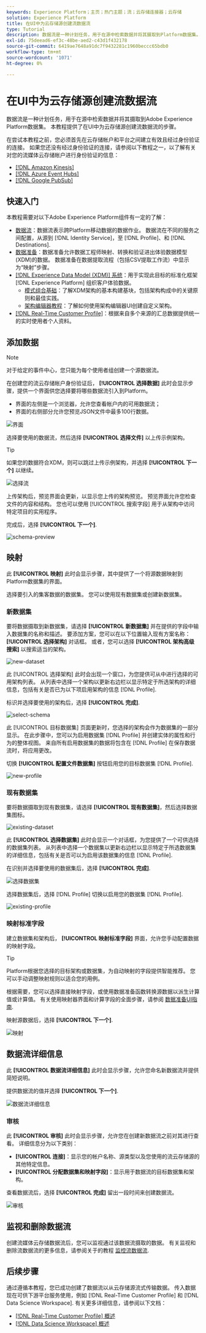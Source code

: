 ```yaml
---
keywords: Experience Platform；主页；热门主题；流；云存储连接器；云存储
solution: Experience Platform
title: 在UI中为云存储源创建流数据流
type: Tutorial
description: 数据流是一种计划任务，用于在源中检索数据并将其摄取到Platform数据集。 本教程提供了使用云存储基本连接器配置新数据流的步骤。
exl-id: 75deead6-ef3c-48be-aed2-c43d1f432178
source-git-commit: 6419ae7648a91dc7f9432281c1960beccc65bdb0
workflow-type: tm+mt
source-wordcount: '1071'
ht-degree: 0%

---
```


# 在UI中为云存储源创建流数据流

数据流是一种计划任务，用于在源中检索数据并将其摄取到Adobe Experience Platform数据集。 本教程提供了在UI中为云存储源创建流数据流的步骤。

在尝试本教程之前，您必须首先在云存储帐户和平台之间建立有效且经过身份验证的连接。 如果您还没有经过身份验证的连接，请参阅以下教程之一，以了解有关对您的流媒体云存储帐户进行身份验证的信息：

- [[!DNL Amazon Kinesis]](../../../ui/create/cloud-storage/kinesis.md)
- [[!DNL Azure Event Hubs]](../../../ui/create/cloud-storage/eventhub.md)
- [[!DNL Google PubSub]](../../../ui/create/cloud-storage/google-pubsub.md)

## 快速入门

本教程需要对以下Adobe Experience Platform组件有一定的了解：

- [数据流](../../../../../dataflows/home.md)：数据流表示跨Platform移动数据的数据作业。 数据流在不同的服务之间配置，从源到 [!DNL Identity Service]，至 [!DNL Profile]、和 [!DNL Destinations].
- [数据准备](../../../../../data-prep/home.md)：数据准备允许数据工程师映射、转换和验证进出体验数据模型(XDM)的数据。 数据准备在数据提取流程（包括CSV提取工作流）中显示为“映射”步骤。
- [[!DNL Experience Data Model (XDM)] 系统](../../../../../xdm/home.md)：用于实现此目标的标准化框架 [!DNL Experience Platform] 组织客户体验数据。
   - [模式组合基础](../../../../../xdm/schema/composition.md)：了解XDM架构的基本构建基块，包括架构构成中的关键原则和最佳实践。
   - [架构编辑器教程](../../../../../xdm/tutorials/create-schema-ui.md)：了解如何使用架构编辑器UI创建自定义架构。
- [[!DNL Real-Time Customer Profile]](../../../../../profile/home.md)：根据来自多个来源的汇总数据提供统一的实时使用者个人资料。

## 添加数据

>[!NOTE]
>
>对于给定的事件中心，您只能为每个使用者组创建一个源数据流。

在创建您的流云存储帐户身份验证后， **[!UICONTROL 选择数据]** 此时会显示步骤，提供一个界面供您选择要将哪些数据流引入到Platform。

- 界面的左侧是一个浏览器，允许您查看帐户内的可用数据流；
- 界面的右侧部分允许您预览JSON文件中最多100行数据。

![界面](../../../../images/tutorials/dataflow/cloud-storage/streaming/interface.png)

选择要使用的数据流，然后选择 **[!UICONTROL 选择文件]** 以上传示例架构。

>[!TIP]
>
>如果您的数据符合XDM，则可以跳过上传示例架构，并选择 **[!UICONTROL 下一个]** 以继续。

![选择流](../../../../images/tutorials/dataflow/cloud-storage/streaming/select-stream.png)

上传架构后，预览界面会更新，以显示您上传的架构预览。 预览界面允许您检查文件的内容和结构。 您也可以使用 [!UICONTROL 搜索字段] 用于从架构中访问特定项目的实用程序。

完成后，选择 **[!UICONTROL 下一个]**.

![schema-preview](../../../../images/tutorials/dataflow/cloud-storage/streaming/schema-preview.png)

## 映射

此 **[!UICONTROL 映射]** 此时会显示步骤，其中提供了一个将源数据映射到Platform数据集的界面。

选择要引入的集客数据的数据集。 您可以使用现有数据集或创建新数据集。

### 新数据集

要将数据摄取到新数据集，请选择 **[!UICONTROL 新数据集]** 并在提供的字段中输入数据集的名称和描述。 要添加方案，您可以在以下位置输入现有方案名称： **[!UICONTROL 选择架构]** 对话框。 或者，您可以选择 **[!UICONTROL 架构高级搜索]** 以搜索适当的架构。

![new-dataset](../../../../images/tutorials/dataflow/cloud-storage/streaming/new-dataset.png)

此 [!UICONTROL 选择架构] 此时会出现一个窗口，为您提供可从中进行选择的可用架构列表。 从列表中选择一个架构以更新右边栏以显示特定于所选架构的详细信息，包括有关是否已为以下项启用架构的信息 [!DNL Profile].

标识并选择要使用的架构后，选择 **[!UICONTROL 完成]**.

![select-schema](../../../../images/tutorials/dataflow/cloud-storage/streaming/select-schema.png)

此 [!UICONTROL 目标数据集] 页面更新时，您选择的架构会作为数据集的一部分显示。 在此步骤中，您可以为启用数据集 [!DNL Profile] 并创建实体的属性和行为的整体视图。 来自所有启用数据集的数据将包含在 [!DNL Profile] 在保存数据流时，将应用更改。

切换 **[!UICONTROL 配置文件数据集]** 按钮启用您的目标数据集 [!DNL Profile].

![new-profile](../../../../images/tutorials/dataflow/cloud-storage/streaming/new-profile.png)

### 现有数据集

要将数据摄取到现有数据集，请选择 **[!UICONTROL 现有数据集]**，然后选择数据集图标。

![existing-dataset](../../../../images/tutorials/dataflow/cloud-storage/streaming/existing-dataset.png)

此 **[!UICONTROL 选择数据集]** 此时会显示一个对话框，为您提供了一个可供选择的数据集列表。 从列表中选择一个数据集以更新右边栏以显示特定于所选数据集的详细信息，包括有关是否可以为启用该数据集的信息 [!DNL Profile].

在识别并选择要使用的数据集后，选择 **[!UICONTROL 完成]**.

![选择数据集](../../../../images/tutorials/dataflow/cloud-storage/streaming/select-dataset.png)

选择数据集后，选择 [!DNL Profile] 切换以启用您的数据集 [!DNL Profile].

![existing-profile](../../../../images/tutorials/dataflow/cloud-storage/streaming/existing-profile.png)

### 映射标准字段

建立数据集和架构后， **[!UICONTROL 映射标准字段]** 界面，允许您手动配置数据的映射字段。

>[!TIP]
>
>Platform根据您选择的目标架构或数据集，为自动映射的字段提供智能推荐。 您可以手动调整映射规则以适合您的用例。

根据需要，您可以选择直接映射字段，或使用数据准备函数转换源数据以派生计算值或计算值。 有关使用映射器界面和计算字段的全面步骤，请参阅 [数据准备UI指南](../../../../../data-prep/ui/mapping.md).

映射源数据后，选择 **[!UICONTROL 下一个]**.

![映射](../../../../images/tutorials/dataflow/cloud-storage/streaming/mapping.png)

## 数据流详细信息

此 **[!UICONTROL 数据流详细信息]** 此时会显示步骤，允许您命名新数据流并提供简短说明。

提供数据流的值并选择 **[!UICONTROL 下一个]**.

![数据流详细信息](../../../../images/tutorials/dataflow/cloud-storage/streaming/dataflow-detail.png)

### 审核

此 **[!UICONTROL 审核]** 此时会显示步骤，允许您在创建新数据流之前对其进行查看。 详细信息分为以下类别：

- **[!UICONTROL 连接]**：显示您的帐户名称、源类型以及您使用的流云存储源的其他特定信息。
- **[!UICONTROL 分配数据集和映射字段]**：显示用于数据流的目标数据集和架构。

查看数据流后，选择 **[!UICONTROL 完成]** 留出一段时间来创建数据流。

![审核](../../../../images/tutorials/dataflow/cloud-storage/streaming/review.png)

## 监视和删除数据流

创建流媒体云存储数据流后，您可以监视通过该数据流摄取的数据。 有关监视和删除流数据流的更多信息，请参阅关于的教程 [监控流数据流](../../monitor-streaming.md).

## 后续步骤

通过遵循本教程，您已成功创建了数据流以从云存储源流式传输数据。 传入数据现在可供下游平台服务使用，例如 [!DNL Real-Time Customer Profile] 和 [!DNL Data Science Workspace]. 有关更多详细信息，请参阅以下文档：

- [[!DNL Real-Time Customer Profile] 概述](../../../../../profile/home.md)
- [[!DNL Data Science Workspace] 概述](../../../../../data-science-workspace/home.md)